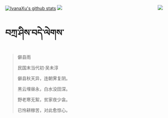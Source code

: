 [![IvanaXu's github stats](https://github-readme-stats.vercel.app/api?username=IvanaXu&show_icons=true&theme=vue-dark)](https://github.com/anuraghazra/github-readme-stats)
<img align="right" src="https://github-readme-stats.vercel.app/api/top-langs/?username=IvanaXu&langs_count=7&theme=graywhite" />
<img src="https://github-readme-stats.vercel.app/api/wakatime?username=IvanaXu&layout=compact&langs_count=6&theme=vue-dark&&custom_title=Programming Times(Jul 29 2021-)" />
# བཀྲ་ཤིས་བདེ་ལེགས་
> 僻县雨
>
> 民国末当代初·吴未淳
>
> 僻县秋天异，连朝霁复阴。
> 
> 黑云埋昼永，白水没田深。
> 
> 野老寒无絮，贫家夜少衾。
> 
> 已怜耕稼苦，对此愈惊心。